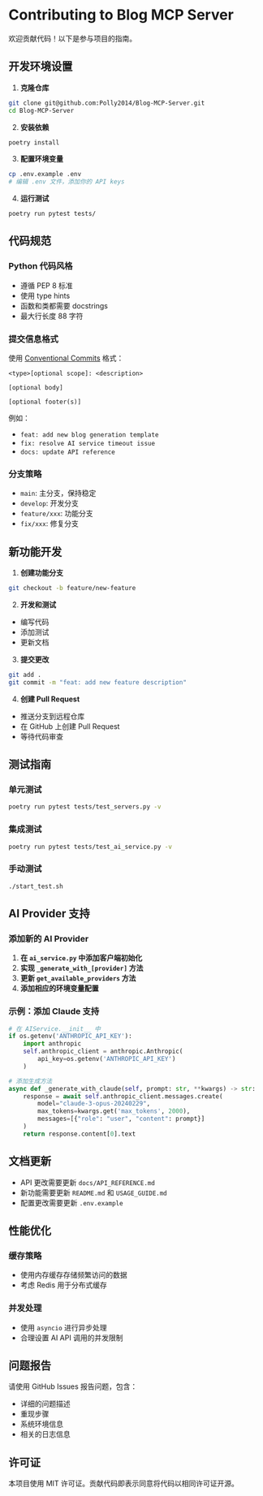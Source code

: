# Contributing to Blog MCP Server

欢迎贡献代码！以下是参与项目的指南。

## 开发环境设置

1. **克隆仓库**
```bash
git clone git@github.com:Polly2014/Blog-MCP-Server.git
cd Blog-MCP-Server
```

2. **安装依赖**
```bash
poetry install
```

3. **配置环境变量**
```bash
cp .env.example .env
# 编辑 .env 文件，添加你的 API keys
```

4. **运行测试**
```bash
poetry run pytest tests/
```

## 代码规范

### Python 代码风格
- 遵循 PEP 8 标准
- 使用 type hints
- 函数和类都需要 docstrings
- 最大行长度 88 字符

### 提交信息格式
使用 [Conventional Commits](https://www.conventionalcommits.org/) 格式：

```
<type>[optional scope]: <description>

[optional body]

[optional footer(s)]
```

例如：
- `feat: add new blog generation template`
- `fix: resolve AI service timeout issue`
- `docs: update API reference`

### 分支策略
- `main`: 主分支，保持稳定
- `develop`: 开发分支
- `feature/xxx`: 功能分支
- `fix/xxx`: 修复分支

## 新功能开发

1. **创建功能分支**
```bash
git checkout -b feature/new-feature
```

2. **开发和测试**
- 编写代码
- 添加测试
- 更新文档

3. **提交更改**
```bash
git add .
git commit -m "feat: add new feature description"
```

4. **创建 Pull Request**
- 推送分支到远程仓库
- 在 GitHub 上创建 Pull Request
- 等待代码审查

## 测试指南

### 单元测试
```bash
poetry run pytest tests/test_servers.py -v
```

### 集成测试
```bash
poetry run pytest tests/test_ai_service.py -v
```

### 手动测试
```bash
./start_test.sh
```

## AI Provider 支持

### 添加新的 AI Provider

1. **在 `ai_service.py` 中添加客户端初始化**
2. **实现 `_generate_with_[provider]` 方法**
3. **更新 `get_available_providers` 方法**
4. **添加相应的环境变量配置**

### 示例：添加 Claude 支持

```python
# 在 AIService.__init__ 中
if os.getenv('ANTHROPIC_API_KEY'):
    import anthropic
    self.anthropic_client = anthropic.Anthropic(
        api_key=os.getenv('ANTHROPIC_API_KEY')
    )

# 添加生成方法
async def _generate_with_claude(self, prompt: str, **kwargs) -> str:
    response = await self.anthropic_client.messages.create(
        model="claude-3-opus-20240229",
        max_tokens=kwargs.get('max_tokens', 2000),
        messages=[{"role": "user", "content": prompt}]
    )
    return response.content[0].text
```

## 文档更新

- API 更改需要更新 `docs/API_REFERENCE.md`
- 新功能需要更新 `README.md` 和 `USAGE_GUIDE.md`
- 配置更改需要更新 `.env.example`

## 性能优化

### 缓存策略
- 使用内存缓存存储频繁访问的数据
- 考虑 Redis 用于分布式缓存

### 并发处理
- 使用 `asyncio` 进行异步处理
- 合理设置 AI API 调用的并发限制

## 问题报告

请使用 GitHub Issues 报告问题，包含：
- 详细的问题描述
- 重现步骤
- 系统环境信息
- 相关的日志信息

## 许可证

本项目使用 MIT 许可证。贡献代码即表示同意将代码以相同许可证开源。
